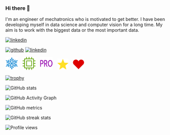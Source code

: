 ### Hi there 👋

I'm an engineer of mechatronics who is motivated to get better. I have been developing myself in data science and computer vision for a long time. My aim is to work with the biggest data or the most important data.

[<img src='https://cdn.jsdelivr.net/npm/simple-icons@3.0.1/icons/linkedin.svg' alt='linkedin' height='40'>](https://www.linkedin.com/in/masallaherim/)  

[<img src='https://cdn.jsdelivr.net/npm/simple-icons@3.0.1/icons/github.svg' alt='github' height='40'>](https://github.com/MasallahErim)  [<img src='https://cdn.jsdelivr.net/npm/simple-icons@3.0.1/icons/linkedin.svg' alt='linkedin' height='40'>](https://www.linkedin.com/in/https://www.linkedin.com/in/masallaherim//)  

<a href='https://archiveprogram.github.com/'><img src='https://raw.githubusercontent.com/acervenky/animated-github-badges/master/assets/acbadge.gif' width='40' height='40'></a> <a href='https://docs.github.com/en/developers'><img src='https://raw.githubusercontent.com/acervenky/animated-github-badges/master/assets/devbadge.gif' width='40' height='40'></a> <a href='https://github.com/pricing'><img src='https://raw.githubusercontent.com/acervenky/animated-github-badges/master/assets/pro.gif' width='40' height='40'></a> <a href='https://stars.github.com/'><img src='https://raw.githubusercontent.com/acervenky/animated-github-badges/master/assets/starbadge.gif' width='35' height='35'></a> <a href='https://docs.github.com/en/github/supporting-the-open-source-community-with-github-sponsors'><img src='https://raw.githubusercontent.com/acervenky/animated-github-badges/master/assets/sponsorbadge.gif' width='35' height='35'></a> 

[![trophy](https://github-profile-trophy.vercel.app/?username=MasallahErim)](https://github.com/ryo-ma/github-profile-trophy)

![GitHub stats](https://github-readme-stats.vercel.app/api?username=MasallahErim&show_icons=true&count_private=true)  

![GitHub Activity Graph](https://activity-graph.herokuapp.com/graph?username=MasallahErim)  

![GitHub metrics](https://metrics.lecoq.io/MasallahErim)  

![GitHub streak stats](https://streak-stats.demolab.com/?user=MasallahErim)  

![Profile views](https://gpvc.arturio.dev/MasallahErim)  
